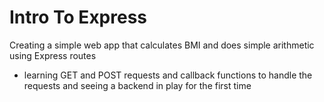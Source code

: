 # Intro To Express

Creating a simple web app that calculates BMI and does simple arithmetic using Express routes
  - learning GET and POST requests and callback functions to handle the requests and seeing a backend in play for the first time 
